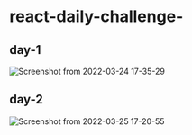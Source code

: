 # react-daily-challenge-
## day-1
![Screenshot from 2022-03-24 17-35-29](https://user-images.githubusercontent.com/61195602/159940513-22822d8b-082b-4ce9-b155-d60ca384fa9f.png)

## day-2
![Screenshot from 2022-03-25 17-20-55](https://user-images.githubusercontent.com/61195602/160140449-b329223e-fc30-469c-b409-e395120fbf24.png)
